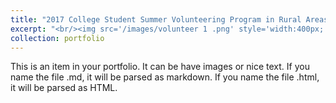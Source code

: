 ```yaml
---
title: "2017 College Student Summer Volunteering Program in Rural Areas"
excerpt: "<br/><img src='/images/volunteer 1 .png' style='width:400px;'>"
collection: portfolio
---
```

This is an item in your portfolio. It can be have images or nice text. If you name the file .md, it will be parsed as markdown. If you name the file .html, it will be parsed as HTML. 
